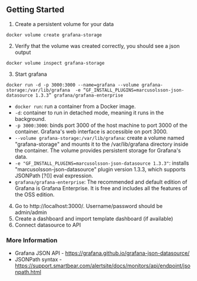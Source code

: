 
## Getting Started
1. Create a persistent volume for your data
```
docker volume create grafana-storage
```

2. Verify that the volume was created correctly, you should see a json output
```
docker volume inspect grafana-storage
```

3. Start grafana
```
docker run -d -p 3000:3000 --name=grafana --volume grafana-storage:/var/lib/grafana  -e “GF_INSTALL_PLUGINS=marcusolsson-json-datasource 1.3.3” grafana/grafana-enterprise
```
- `docker run`: run a container from a Docker image.
- `-d`: container to run in detached mode, meaning it runs in the background.
- `-p 3000:3000`: binds port 3000 of the host machine to port 3000 of the container. Grafana's web interface is accessible on port 3000.
- `--volume grafana-storage:/var/lib/grafana`: create a volume named "grafana-storage" and mounts it to the /var/lib/grafana directory inside the container. The volume provides persistent storage for Grafana's data.
- `-e "GF_INSTALL_PLUGINS=marcusolsson-json-datasource 1.3.3"`: installs "marcusolsson-json-datasource" plugin version 1.3.3, which supports JSONPath [?()] eval expression.
- `grafana/grafana-enterprise`: The recommended and default edition of Grafana is Grafana Enterprise. It is free and includes all the features of the OSS edition.

4. Go to http://localhost:3000/. Username/password should be admin/admin
5. Create a dashboard and import template dashboard (if available)
6. Connect datasource to API

### More Information
- Grafana JSON API - https://grafana.github.io/grafana-json-datasource/
- JSONPath syntax - https://support.smartbear.com/alertsite/docs/monitors/api/endpoint/jsonpath.html
